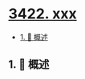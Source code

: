 # [3422. xxx](https://github.com/Tdahuyou/TNotes.leetcode/tree/main/notes/3422.%20xxx)

<!-- region:toc -->

- [1. 📝 概述](#1--概述)

<!-- endregion:toc -->

## 1. 📝 概述
